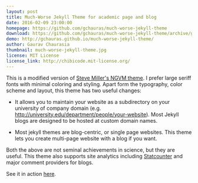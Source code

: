 ```yaml
---
layout: post
title: Much-Worse Jekyll Theme for academic page and blog
date: 2016-02-09 23:00:00
homepage: https://github.com/gchauras/much-worse-jekyll-theme
download: https://github.com/gchauras/much-worse-jekyll-theme/archive/gh-pages.zip
demo: http://gchauras.github.io/much-worse-jekyll-theme/
author: Gaurav Chaurasia
thumbnail: much-worse-jekyll-theme.jpg
license: MIT License
license_link: http://chibicode.mit-license.org/
---
```


This is a modified version of [Steve Miller's NGVM theme](http://jekyllthemes.org/themes/svm-ngvb/). I prefer large seriff fonts with minimal coloring and styling. Apart form the typography, color scheme and layout,
this theme has two useful changes:

- It allows you to maintain your website as a subdirectory on your university of company domain (e.g. http://university.edu/department/people/your-website). Most Jekyll blogs are
designed to be hosted at custom domain names.

- Most jekyll themes are blog-centric, or single page websites. This theme lets you create multi-page website with a blog if you want.

Both the above are not seminal achievements in science, but they are useful. This theme also supports site analytics including [Statcounter](http://statcounter.com) and major comment providers for blogs.

See it in action [here](http://people.csail.mit.edu/gchauras).
